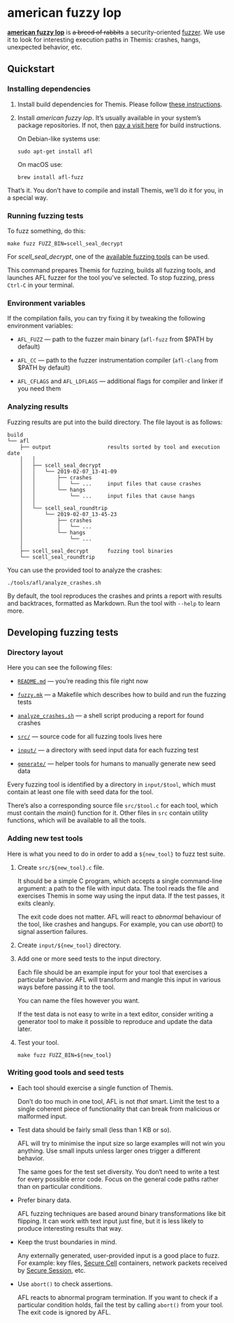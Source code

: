 american fuzzy lop
==================

[**american fuzzy lop**][afl]
is ~~a breed of rabbits~~ a security-oriented [fuzzer].
We use it to look for interesting execution paths in Themis:
crashes, hangs, unexpected behavior, etc.

[afl]: http://lcamtuf.coredump.cx/afl/
[fuzzer]: https://en.wikipedia.org/wiki/Fuzzing

## Quickstart

### Installing dependencies

 1. Install build dependencies for Themis.
    Please follow [these instructions][build].

 2. Install _american fuzzy lop_.
    It’s usually available in your system’s package repositories.
    If not, then [pay a visit here][afl] for build instructions.

    On Debian-like systems use:

    ```
    sudo apt-get install afl
    ```

    On macOS use:

    ```
    brew install afl-fuzz
    ```

That’s it.
You don’t have to compile and install Themis,
we’ll do it for you, in a special way.

[build]: https://docs.cossacklabs.com/pages/documentation-themis/#building-and-installing

### Running fuzzing tests

To fuzz something, do this:

```
make fuzz FUZZ_BIN=scell_seal_decrypt
```

For _scell_seal_decrypt_, one of the [available fuzzing tools] can be used.

This command prepares Themis for fuzzing,
builds all fuzzing tools,
and launches AFL fuzzer for the tool you've selected.
To stop fuzzing, press `Ctrl-C` in your terminal.

[available fuzzing tools]: input

### Environment variables

If the compilation fails,
you can try fixing it
by tweaking the following environment variables:

  - `AFL_FUZZ` —
    path to the fuzzer main binary
    (`afl-fuzz` from $PATH by default)

  - `AFL_CC` —
    path to the fuzzer instrumentation compiler
    (`afl-clang` from $PATH by default)

  - `AFL_CFLAGS` and `AFL_LDFLAGS` —
    additional flags for compiler and linker
    if you need them

### Analyzing results

Fuzzing results are put into the build directory.
The file layout is as follows:

```
build
└── afl
    ├── output                  results sorted by tool and execution date
    │   │
    │   ├── scell_seal_decrypt
    │   │   └── 2019-02-07_13-41-09
    │   │       ├── crashes
    │   │       │   └── ...     input files that cause crashes
    │   │       └── hangs
    │   │           └── ...     input files that cause hangs
    │   │
    │   └── scell_seal_roundtrip
    │       └── 2019-02-07_13-45-23
    │           ├── crashes
    │           │   └── ...
    │           └── hangs
    │               └── ...
    │
    ├── scell_seal_decrypt      fuzzing tool binaries
    └── scell_seal_roundtrip
```

You can use the provided tool to analyze the crashes:

```
./tools/afl/analyze_crashes.sh
```

By default, the tool reproduces the crashes
and prints a report with results and backtraces,
formatted as Markdown.
Run the tool with `--help` to learn more.

## Developing fuzzing tests

### Directory layout

Here you can see the following files:

  - [`README.md`](README.md) —
    you’re reading this file right now

  - [`fuzzy.mk`](fuzzy.mk) —
    a Makefile which describes how to build and run the fuzzing tests

  - [`analyze_crashes.sh`](analyze_crashes.sh) —
    a shell script producing a report for found crashes

  - [`src/`](src) —
    source code for all fuzzing tools lives here

  - [`input/`](input) —
    a directory with seed input data for each fuzzing test

  - [`generate/`](generate) —
    helper tools for humans to manually generate new seed data

Every fuzzing tool is identified by a directory in `input/$tool`,
which must contain at least one file with seed data for the tool.

There’s also a corresponding source file `src/$tool.c` for each tool,
which must contain the _main_() function for it.
Other files in `src` contain utility functions,
which will be available to all the tools.

### Adding new test tools

Here is what you need to do
in order to add a `${new_tool}` to fuzz test suite.

 1. Create `src/${new_tool}.c` file.

    It should be a simple C program,
    which accepts a single command-line argument:
    a path to the file with input data.
    The tool reads the file and
    exercises Themis in some way using the input data.
    If the test passes, it exits cleanly.

    The exit code does not matter.
    AFL will react to _abnormal_ behaviour of the tool,
    like crashes and hangups.
    For example, you can use _abort_() to signal
    assertion failures.

 2. Create `input/${new_tool}` directory.

 3. Add one or more seed tests to the input directory.

    Each file should be an example input for your tool
    that exercises a particular behavior.
    AFL will transform and mangle this input in various ways
    before passing it to the tool.

    You can name the files however you want.

    If the test data is not easy to write in a text editor,
    consider writing a generator tool
    to make it possible to reproduce and
    update the data later.

 4. Test your tool.

    ```
    make fuzz FUZZ_BIN=${new_tool}
    ```

### Writing good tools and seed tests

  - Each tool should exercise a single function of Themis.

    Don’t do too much in one tool, AFL is not _that_ smart.
    Limit the test to a single coherent piece of functionality
    that can break from malicious or malformed input.

  - Test data should be fairly small (less than 1 KB or so).

    AFL will try to minimise the input size
    so large examples will not win you anything.
    Use small inputs
    unless larger ones trigger a different behavior.

    The same goes for the test set diversity.
    You don‘t need to write a test for every possible error code.
    Focus on the general code paths 
    rather than on particular conditions.

  - Prefer binary data.

    AFL fuzzing techniques are based around binary transformations
    like bit flipping.
    It can work with text input just fine,
    but it is less likely
    to produce interesting results that way.

  - Keep the trust boundaries in mind.

    Any externally generated, user-provided
    input is a good place to fuzz.
    For example:
    key files,
    [Secure Cell](https://docs.cossacklabs.com/pages/secure-cell-cryptosystem/) containers,
    network packets received by [Secure Session](https://docs.cossacklabs.com/pages/secure-session-cryptosystem/),
    etc.

  - Use `abort()` to check assertions.

    AFL reacts to abnormal program termination.
    If you want to check if a particular condition holds,
    fail the test by calling `abort()` from your tool.
    The exit code is ignored by AFL.
